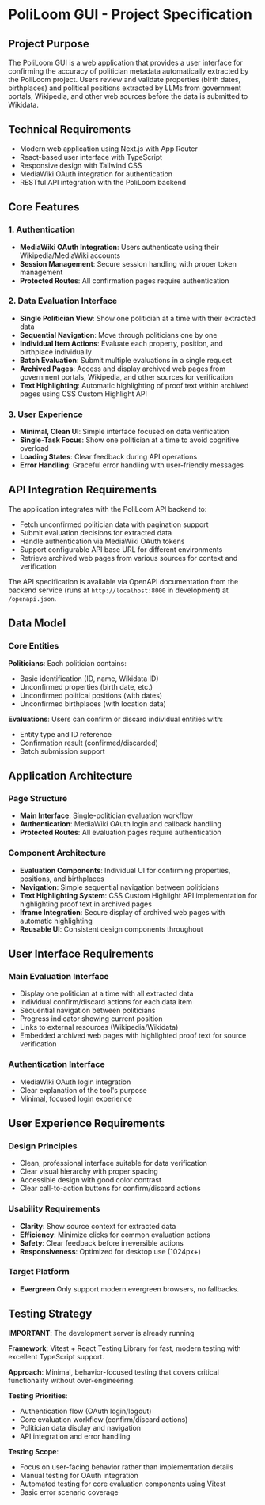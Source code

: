 # PoliLoom GUI - Project Specification

## Project Purpose

The PoliLoom GUI is a web application that provides a user interface for confirming the accuracy of politician metadata automatically extracted by the PoliLoom project. Users review and validate properties (birth dates, birthplaces) and political positions extracted by LLMs from government portals, Wikipedia, and other web sources before the data is submitted to Wikidata.

## Technical Requirements

- Modern web application using Next.js with App Router
- React-based user interface with TypeScript
- Responsive design with Tailwind CSS
- MediaWiki OAuth integration for authentication
- RESTful API integration with the PoliLoom backend

## Core Features

### 1. Authentication

- **MediaWiki OAuth Integration**: Users authenticate using their Wikipedia/MediaWiki accounts
- **Session Management**: Secure session handling with proper token management
- **Protected Routes**: All confirmation pages require authentication

### 2. Data Evaluation Interface

- **Single Politician View**: Show one politician at a time with their extracted data
- **Sequential Navigation**: Move through politicians one by one
- **Individual Item Actions**: Evaluate each property, position, and birthplace individually
- **Batch Evaluation**: Submit multiple evaluations in a single request
- **Archived Pages**: Access and display archived web pages from government portals, Wikipedia, and other sources for verification
- **Text Highlighting**: Automatic highlighting of proof text within archived pages using CSS Custom Highlight API

### 3. User Experience

- **Minimal, Clean UI**: Simple interface focused on data verification
- **Single-Task Focus**: Show one politician at a time to avoid cognitive overload
- **Loading States**: Clear feedback during API operations
- **Error Handling**: Graceful error handling with user-friendly messages

## API Integration Requirements

The application integrates with the PoliLoom API backend to:

- Fetch unconfirmed politician data with pagination support
- Submit evaluation decisions for extracted data
- Handle authentication via MediaWiki OAuth tokens
- Support configurable API base URL for different environments
- Retrieve archived web pages from various sources for context and verification

The API specification is available via OpenAPI documentation from the backend service (runs at `http://localhost:8000` in development) at `/openapi.json`.

## Data Model

### Core Entities

**Politicians**: Each politician contains:

- Basic identification (ID, name, Wikidata ID)
- Unconfirmed properties (birth date, etc.)
- Unconfirmed political positions (with dates)
- Unconfirmed birthplaces (with location data)

**Evaluations**: Users can confirm or discard individual entities with:

- Entity type and ID reference
- Confirmation result (confirmed/discarded)
- Batch submission support

## Application Architecture

### Page Structure

- **Main Interface**: Single-politician evaluation workflow
- **Authentication**: MediaWiki OAuth login and callback handling
- **Protected Routes**: All evaluation pages require authentication

### Component Architecture

- **Evaluation Components**: Individual UI for confirming properties, positions, and birthplaces
- **Navigation**: Simple sequential navigation between politicians
- **Text Highlighting System**: CSS Custom Highlight API implementation for highlighting proof text in archived pages
- **Iframe Integration**: Secure display of archived web pages with automatic highlighting
- **Reusable UI**: Consistent design components throughout

## User Interface Requirements

### Main Evaluation Interface

- Display one politician at a time with all extracted data
- Individual confirm/discard actions for each data item
- Sequential navigation between politicians
- Progress indicator showing current position
- Links to external resources (Wikipedia/Wikidata)
- Embedded archived web pages with highlighted proof text for source verification

### Authentication Interface

- MediaWiki OAuth login integration
- Clear explanation of the tool's purpose
- Minimal, focused login experience

## User Experience Requirements

### Design Principles

- Clean, professional interface suitable for data verification
- Clear visual hierarchy with proper spacing
- Accessible design with good color contrast
- Clear call-to-action buttons for confirm/discard actions

### Usability Requirements

- **Clarity**: Show source context for extracted data
- **Efficiency**: Minimize clicks for common evaluation actions
- **Safety**: Clear feedback before irreversible actions
- **Responsiveness**: Optimized for desktop use (1024px+)

### Target Platform

- **Evergreen** Only support modern evergreen browsers, no fallbacks.

## Testing Strategy

**IMPORTANT**: The development server is already running

**Framework**: Vitest + React Testing Library for fast, modern testing with excellent TypeScript support.

**Approach**: Minimal, behavior-focused testing that covers critical functionality without over-engineering.

**Testing Priorities**:

- Authentication flow (OAuth login/logout)
- Core evaluation workflow (confirm/discard actions)
- Politician data display and navigation
- API integration and error handling

**Testing Scope**:

- Focus on user-facing behavior rather than implementation details
- Manual testing for OAuth integration
- Automated testing for core evaluation components using Vitest
- Basic error scenario coverage
